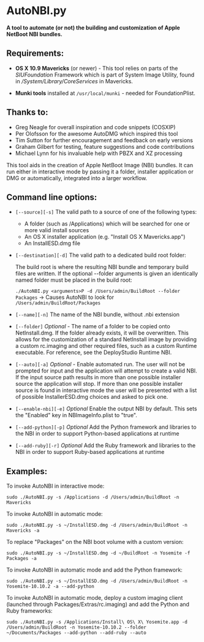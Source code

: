__AutoNBI.py__
==============
__A tool to automate (or not) the building and customization of Apple NetBoot NBI bundles.__



__Requirements__:  
-----------------
  * __OS X 10.9 Mavericks__ (or newer) - This tool relies on parts of the *SIUFoundation*
    Framework which is part of System Image Utility, found in
    _/System/Library/CoreServices_ in Mavericks.

  * __Munki tools__ installed at `/usr/local/munki` - needed for FoundationPlist.

__Thanks to:__
--------------
* Greg Neagle for overall inspiration and code snippets (COSXIP)
* Per Olofsson for the awesome AutoDMG which inspired this tool
* Tim Sutton for further encouragement and feedback on early versions
* Graham Gilbert for testing, feature suggestions and code contributions
* Michael Lynn for his invaluable help with PBZX and XZ processing

This tool aids in the creation of Apple NetBoot Image (NBI) bundles.
It can run either in interactive mode by passing it a folder, installer
application or DMG or automatically, integrated into a larger workflow.

__Command line options:__
-------------------------
* `[--source][-s]` The valid path to a source of one of the following types:

  - A folder (such as /Applications) which will be searched for one
    or more valid install sources
  - An OS X installer application (e.g. "Install OS X Mavericks.app")
  - An InstallESD.dmg file

* `[--destination][-d]` The valid path to a dedicated build root folder:

  The build root is where the resulting NBI bundle and temporary build
  files are written. If the optional --folder arguments is given an
  identically named folder must be placed in the build root:

  `./AutoNBI.py <arguments>P -d /Users/admin/BuildRoot --folder Packages`
  -> Causes AutoNBI to look for `/Users/admin/BuildRoot/Packages`

* `[--name][-n]` The name of the NBI bundle, without .nbi extension

* `[--folder]` _Optional_ - The name of a folder to be copied onto
  NetInstall.dmg. If the folder already exists, it will be overwritten.
  This allows for the customization of a standard NetInstall image
  by providing a custom rc.imaging and other required files,
  such as a custom Runtime executable. For reference, see the
  DeployStudio Runtime NBI.

* `[--auto][-a]` _Optional_ - Enable automated run. The user will not be prompted for
  input and the application will attempt to create a valid NBI. If
  the input source path results in more than one possible installer
  source the application will stop. If more than one possible installer
  source is found in interactive mode the user will be presented with
  a list of possible InstallerESD.dmg choices and asked to pick one.

* `[--enable-nbi][-e]` _Optional_ Enable the output NBI by default. This sets the "Enabled"
   key in NBImageInfo.plist to "true".

* `[--add-python][-p]` _Optional_ Add the Python framework and libraries to the NBI
   in order to support Python-based applications at runtime

* `[--add-ruby][-r]` _Optional_ Add the Ruby framework and libraries to the NBI
   in order to support Ruby-based applications at runtime

__Examples:__
-------------
To invoke AutoNBI in interactive mode:

  `sudo ./AutoNBI.py -s /Applications -d /Users/admin/BuildRoot -n Mavericks`

To invoke AutoNBI in automatic mode:

  `sudo ./AutoNBI.py -s ~/InstallESD.dmg -d /Users/admin/BuildRoot -n Mavericks -a`

To replace "Packages" on the NBI boot volume with a custom version:

  `sudo ./AutoNBI.py -s ~/InstallESD.dmg -d ~/BuildRoot -n Yosemite -f Packages -a`

To invoke AutoNBI in automatic mode and add the Python framework:

  `sudo ./AutoNBI.py -s ~/InstallESD.dmg -d /Users/admin/BuildRoot -n Yosemite-10.10.2 -a --add-python`

To invoke AutoNBI in automatic mode, deploy a custom imaging client (launched through Packages/Extras/rc.imaging) and add the Python and Ruby frameworks:

  `sudo ./AutoNBI.py -s /Applications/Install\ OS\ X\ Yosemite.app -d /Users/admin/BuildRoot -n Yosemite-10.10.2 --folder ~/Documents/Packages --add-python --add-ruby --auto`
